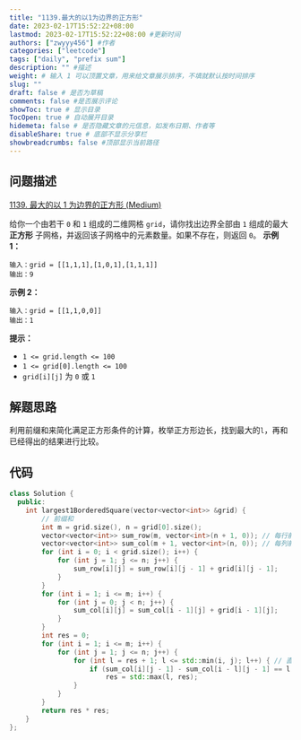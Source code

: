 ```yaml
---
title: "1139.最大的以1为边界的正方形"
date: 2023-02-17T15:52:22+08:00
lastmod: 2023-02-17T15:52:22+08:00 #更新时间
authors: ["zwyyy456"] #作者
categories: ["leetcode"]
tags: ["daily", "prefix sum"]
description: "" #描述
weight: # 输入 1 可以顶置文章，用来给文章展示排序，不填就默认按时间排序
slug: ""
draft: false # 是否为草稿
comments: false #是否展示评论
showToc: true # 显示目录
TocOpen: true # 自动展开目录
hidemeta: false # 是否隐藏文章的元信息，如发布日期、作者等
disableShare: true # 底部不显示分享栏
showbreadcrumbs: false #顶部显示当前路径
---
```

## 问题描述
[1139. 最大的以 1 为边界的正方形 (Medium)](https://leetcode.cn/problems/largest-1-bordered-square/)

给你一个由若干 `0` 和 `1` 组成的二维网格 `grid`，请你找出边界全部由 `1` 组成的最大 **正方形**
子网格，并返回该子网格中的元素数量。如果不存在，则返回 `0`。
**示例 1：**
```
输入：grid = [[1,1,1],[1,0,1],[1,1,1]]
输出：9
```
**示例 2：**
```
输入：grid = [[1,1,0,0]]
输出：1
```
**提示：**
- `1 <= grid.length <= 100`
- `1 <= grid[0].length <= 100`
- `grid[i][j]` 为 `0` 或 `1`

## 解题思路
利用前缀和来简化满足正方形条件的计算，枚举正方形边长，找到最大的`l`，再和已经得出的结果进行比较。

## 代码
```cpp
class Solution {
  public:
    int largest1BorderedSquare(vector<vector<int>> &grid) {
        // 前缀和
        int m = grid.size(), n = grid[0].size();
        vector<vector<int>> sum_row(m, vector<int>(n + 1, 0)); // 每行前缀和
        vector<vector<int>> sum_col(m + 1, vector<int>(n, 0)); // 每列前缀和
        for (int i = 0; i < grid.size(); i++) {
            for (int j = 1; j <= n; j++) {
                sum_row[i][j] = sum_row[i][j - 1] + grid[i][j - 1];
            }
        }
        for (int i = 1; i <= m; i++) {
            for (int j = 0; j < n; j++) {
                sum_col[i][j] = sum_col[i - 1][j] + grid[i - 1][j];
            }
        }
        int res = 0;
        for (int i = 1; i <= m; i++) {
            for (int j = 1; j <= n; j++) {
                for (int l = res + 1; l <= std::min(i, j); l++) { // 直接从res开始
                    if (sum_col[i][j - 1] - sum_col[i - l][j - 1] == l && sum_row[i - 1][j] - sum_row[i - 1][j - l] == l && sum_col[i][j - l] - sum_col[i - l][j - l] == l && sum_row[i - l][j] - sum_row[i - l][j - l] == l)
                        res = std::max(l, res);
                }
            }
        }
        return res * res;
    }
};
```
